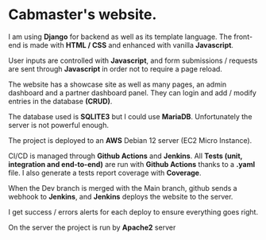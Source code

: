 # Cabmaster's website.

I am using **Django** for backend as well as its template language.
The front-end is made with **HTML / CSS** and enhanced with vanilla **Javascript**.

User inputs are controlled with **Javascript**, and form submissions / requests are sent through **Javascript** in order not to require a page reload.

The website has a showcase site as well as many pages, an admin dashboard and a partner dashboard panel. They can login and add / modify
entries in the database **(CRUD)**.

The database used is **SQLITE3** but I could use **MariaDB**. Unfortunately the server is not powerful enough.

The project is deployed to an **AWS** Debian 12 server (EC2 Micro Instance).

CI/CD is managed through **Github Actions** and **Jenkins**. All **Tests (unit, integration and end-to-end)** are run with **Github Actions** thanks to a 
**.yaml** file. I also generate a tests report coverage with **Coverage**.

When the Dev branch is merged with the Main branch, github sends a webhook to **Jenkins**, and **Jenkins** deploys the website to the server.

I get success / errors alerts for each deploy to ensure everything goes right.

On the server the project is run by **Apache2** server